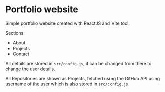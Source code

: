 # Portfolio website

Simple portfolio website created with ReactJS and Vite tool.

Sections:
- About
- Projects
- Contact

All details are stored in `src/config.js`, it can be changed from there to change the user details.

All Repositories are shown as Projects, fetched using the GitHub API using username of the user which is also stored in `src/config.js`
